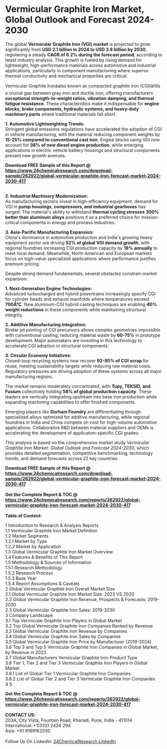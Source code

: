<h1>Vermicular Graphite Iron Market, Global Outlook and Forecast 2024-2030</h1><p>The global <strong>Vermicular Graphite Iron (VGI) market</strong> is projected to grow significantly from <strong>USD 2.1 billion in 2024 to USD 3.8 billion by 2030</strong>, registering a steady <strong>CAGR of 6.2% during the forecast period</strong>, according to latest industry analysis. This growth is fueled by rising demand for lightweight, high-performance materials across automotive and industrial applications, particularly in component manufacturing where superior thermal conductivity and mechanical properties are critical.</p><p>Vermicular Graphite Ironâalso known as compacted graphite iron (CGI)âfills a crucial gap between gray iron and ductile iron, offering manufacturers <strong>exceptional strength-to-weight ratios, vibration damping, and thermal fatigue resistance</strong>. These characteristics make it indispensable for <strong>engine blocks, brake components, hydraulic systems, and heavy-duty machinery parts</strong> where traditional materials fall short.</p><p><strong>1. Automotive Lightweighting Trends:</strong><br>
Stringent global emissions regulations have accelerated the adoption of CGI in vehicle manufacturing, with the material reducing component weights by <strong>15-25% compared to conventional cast iron</strong>. Engine blocks using VGI now account for <strong>38% of new diesel engine production</strong>, while emerging applications in electric vehicle battery housings and structural components present new growth avenues.</p><div><b>Download FREE Sample of this Report @ 
            <a href="https://www.24chemicalresearch.com/download-sample/262922/global-vermicular-graphite-iron-forecast-market-2024-2030-417">
            https://www.24chemicalresearch.com/download-sample/262922/global-vermicular-graphite-iron-forecast-market-2024-2030-417</a></b></div><br><p><strong>2. Industrial Machinery Modernization:</strong><br>
As manufacturing sectors invest in high-efficiency equipment, demand for VGI in <strong>pump housings, compressors, and industrial gearboxes</strong> has surged. The material's ability to withstand <strong>thermal cycling stresses 300% better than aluminum alloys</strong> positions it as a preferred choice for mission-critical components in energy and process industries.</p><p><strong>3. Asia-Pacific Manufacturing Expansion:</strong><br>
China's dominance in automotive production and India's growing heavy equipment sector are driving <strong>52% of global VGI demand growth</strong>, with regional foundries increasing CGI production capacity by <strong>18% annually</strong> to meet local demand. Meanwhile, North American and European markets focus on high-value specialized applications where performance justifies premium pricing.</p><p>Despite strong demand fundamentals, several obstacles constrain market expansion:</p><p><strong>1. Next-Generation Engine Technologies:</strong><br>
Advanced turbocharged and hybrid powertrains increasingly specify CGI for cylinder heads and exhaust manifolds where temperatures exceed <strong>700Â°C</strong>. New aluminum-CGI hybrid casting techniques are enabling <strong>40% weight reductions</strong> in these components while maintaining structural integrity.</p><p><strong>2. Additive Manufacturing Integration:</strong><br>
Binder jet printing of CGI precursors allows complex geometries impossible with conventional casting, reducing material waste by <strong>60-75%</strong> in prototype development. Major automakers are investing in this technology to accelerate CGI adoption in structural components.</p><p><strong>3. Circular Economy Initiatives:</strong><br>
Closed-loop recycling systems now recover <strong>92-95% of CGI scrap</strong> for reuse, meeting sustainability targets while reducing raw material costs. Regulatory pressures are driving adoption of these systems across all major manufacturing regions.</p><p>The market remains moderately concentrated, with <strong>Tupy, TEKSID, and Fusium</strong> collectively holding <strong>58% of global production capacity</strong>. These leaders are vertically integrating upstream into base iron production while expanding machining capabilities to offer finished components.</p><p>Emerging players like <strong>Durham Foundry</strong> are differentiating through specialized alloys optimized for additive manufacturing, while regional foundries in India and China compete on cost for high-volume automotive applications. Collaborative R&amp;D between material suppliers and OEMs is accelerating the development of application-specific CGI grades.</p><p>This analysis is based on the comprehensive market study <em>Vermicular Graphite Iron Market: Global Outlook and Forecast 2024-2030</em>, which provides detailed segmentation, competitive benchmarking, technology trends, and demand forecasts across 22 key countries.</p><div><b>Download FREE Sample of this Report @ 
            <a href="https://www.24chemicalresearch.com/download-sample/262922/global-vermicular-graphite-iron-forecast-market-2024-2030-417">
            https://www.24chemicalresearch.com/download-sample/262922/global-vermicular-graphite-iron-forecast-market-2024-2030-417</a></b></div><br><div><b>Get the Complete Report & TOC @ 
            <a href="https://www.24chemicalresearch.com/reports/262922/global-vermicular-graphite-iron-forecast-market-2024-2030-417">
            https://www.24chemicalresearch.com/reports/262922/global-vermicular-graphite-iron-forecast-market-2024-2030-417</a></b></div><br>
            <b>Table of Content:</b><p>1 Introduction to Research & Analysis Reports<br />
    1.1 Vermicular Graphite Iron Market Definition<br />
    1.2 Market Segments<br />
        1.2.1 Market by Type<br />
        1.2.2 Market by Application<br />
    1.3 Global Vermicular Graphite Iron Market Overview<br />
    1.4 Features & Benefits of This Report<br />
    1.5 Methodology & Sources of Information<br />
        1.5.1 Research Methodology<br />
        1.5.2 Research Process<br />
        1.5.3 Base Year<br />
        1.5.4 Report Assumptions & Caveats<br />
2 Global Vermicular Graphite Iron Overall Market Size<br />
    2.1 Global Vermicular Graphite Iron Market Size: 2023 VS 2030<br />
    2.2 Global Vermicular Graphite Iron Revenue, Prospects & Forecasts: 2019-2030<br />
    2.3 Global Vermicular Graphite Iron Sales: 2019-2030<br />
3 Company Landscape<br />
    3.1 Top Vermicular Graphite Iron Players in Global Market<br />
    3.2 Top Global Vermicular Graphite Iron Companies Ranked by Revenue<br />
    3.3 Global Vermicular Graphite Iron Revenue by Companies<br />
    3.4 Global Vermicular Graphite Iron Sales by Companies<br />
    3.5 Global Vermicular Graphite Iron Price by Manufacturer (2019-2024)<br />
    3.6 Top 3 and Top 5 Vermicular Graphite Iron Companies in Global Market, by Revenue in 2023<br />
    3.7 Global Manufacturers Vermicular Graphite Iron Product Type<br />
    3.8 Tier 1, Tier 2 and Tier 3 Vermicular Graphite Iron Players in Global Market<br />
        3.8.1 List of Global Tier 1 Vermicular Graphite Iron Companies<br />
        3.8.2 List of Global Tier 2 and Tier 3 Vermicular Graphite Iron Companies<br />
4 S</p><div><b>Get the Complete Report & TOC @ 
            <a href="https://www.24chemicalresearch.com/reports/262922/global-vermicular-graphite-iron-forecast-market-2024-2030-417">
            https://www.24chemicalresearch.com/reports/262922/global-vermicular-graphite-iron-forecast-market-2024-2030-417</a></b></div><br><b>CONTACT US:</b><br>
            203A, City Vista, Fountain Road, Kharadi, Pune, India - 411014<br>
            International: +1(332) 2424 294<br>
            Asia: +91 9169162030 <br><br>
            Follow Us On LinkedIn: <a href="https://www.linkedin.com/company/24chemicalresearch/">24ChemicalResearch LinkedIn</a>